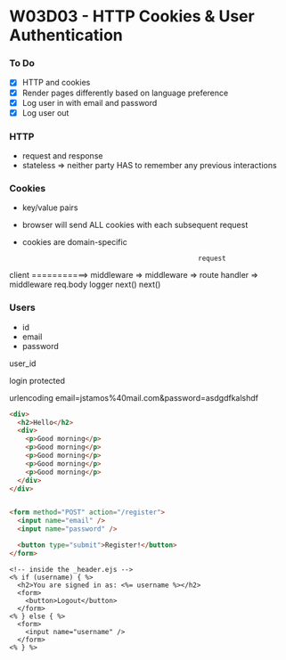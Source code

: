 # W03D03 - HTTP Cookies & User Authentication

### To Do
- [x] HTTP and cookies
- [x] Render pages differently based on language preference
- [x] Log user in with email and password
- [x] Log user out

### HTTP
* request and response
* stateless => neither party HAS to remember any previous interactions

### Cookies
* key/value pairs
* browser will send ALL cookies with each subsequent request
* cookies are domain-specific


                                                  request

client ===========> middleware => middleware => route handler => middleware
                    req.body      logger
                    next()        next()

### Users
* id
* email
* password

user_id

login
protected

urlencoding
email=jstamos%40mail.com&password=asdgdfkalshdf









```html
<div>
  <h2>Hello</h2>
  <div>
    <p>Good morning</p>
    <p>Good morning</p>
    <p>Good morning</p>
    <p>Good morning</p>
    <p>Good morning</p>
  </div>
</div>


<form method="POST" action="/register"> 
  <input name="email" />
  <input name="password" />

  <button type="submit">Register!</button>
</form>
```

```ejs
<!-- inside the _header.ejs -->
<% if (username) { %>
  <h2>You are signed in as: <%= username %></h2>
  <form>
    <button>Logout</button>
  </form>
<% } else { %>
  <form>
    <input name="username" />
  </form>
<% } %>
```










